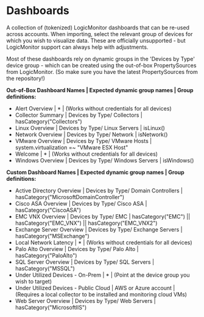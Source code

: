 # Dashboards

A collection of (tokenized) LogicMonitor dashboards that can be re-used across accounts. When importing, select the relevant group of devices for which you wish to visualize data. These are officially unsupported - but LogicMonitor support can always help with adjustments. 

Most of these dashboards rely on dynamic groups in the 'Devices by Type' device group - which can be created using the out-of-box PropertySources from LogicMonitor. (So make sure you have the latest PropertySources from the repository!)

**Out-of-Box Dashboard Names | Expected dynamic group names | Group definitions:**

- Alert Overview | * | (Works without credentials for all devices)
- Collector Summary | Devices by Type/ Collectors | hasCategory("Collectors")
- Linux Overview | Devices by Type/ Linux Servers | isLinux() 
- Network Overview | Devices by Type/ Network | isNetwork()
- VMware Overview | Devices by Type/ VMware Hosts | system.virtualization =~ "VMware ESX Host"
- Welcome | * | (Works without credentials for all devices)
- Windows Overview | Devices by Type/ Windows Servers | isWindows()


**Custom Dashboard Names | Expected dynamic group names | Group definitions:**

- Active Directory Overview | Devices by Type/ Domain Controllers | hasCategory("MicrosoftDomainController")
- Cisco ASA Overview | Devices by Type/ Cisco ASA | hasCategory("CiscoASA")
- EMC VNX Overview | Devices by Type/ EMC | hasCategory("EMC") || hasCategory("EMC_VNX") || hasCategory("EMC_VNX2")
- Exchange Server Overview | Devices by Type/ Exchange Servers | hasCategory("MSExchange")
- Local Network Latency | * | (Works without credentials for all devices)
- Palo Alto Overview | Devices by Type/ Palo Alto | hasCategory("PaloAlto")
- SQL Server Overview | Devices by Type/ SQL Servers | hasCategory("MSSQL")
- Under Utilized Devices - On-Prem | * | (Point at the device group you wish to target)
- Under Utilized Devices - Public Cloud | AWS or Azure account | (Requires a local collector to be installed and monitoring cloud VMs)
- Web Server Overview | Devices by Type/ Web Servers | hasCategory("MicrosoftIIS")
